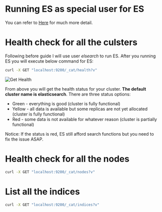 # Running ES as special user for ES
You can refer to [Here](https://github.com/HuangMarco/knowledge-hub/blob/dev/elk/Elasticsearch/03-configuration/03-elasticsearch-config.md) for much more detail.

# Health check for all the culsters
Following before guide I will use user _elsearch_ to run ES. After you running ES you will execute below command for ES:
```sh
curl -X GET "localhost:9200/_cat/health?v"
```

![Get Health](https://github.com/HuangMarco/knowledge-hub/blob/dev/zResources/elasticsearch/get-health.jpg)

From above you will get the health status for your cluster. **The default cluster name is elasticsearch**. There are three status options:
* Green - everything is good (cluster is fully functional)
* Yellow - all data is available but some replicas are not yet allocated (cluster is fully functional)
* Red - some data is not available for whatever reason (cluster is partially functional)

Notice: If the status is red, ES still afford search functions but you need to fix the issue ASAP.

# Health check for all the nodes

```sh
curl -X GET "localhost:9200/_cat/nodes?v"

```

# List all the indices
```sh
curl -X GET "localhost:9200/_cat/indices?v"

```